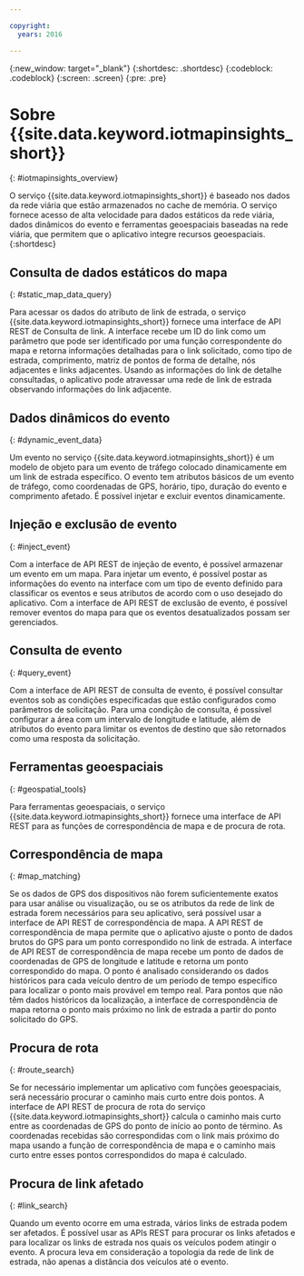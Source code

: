 ```yaml
---

copyright:
  years: 2016

---
```


{:new_window: target="_blank"}
{:shortdesc: .shortdesc}
{:codeblock: .codeblock}
{:screen: .screen}
{:pre: .pre}


# Sobre {{site.data.keyword.iotmapinsights_short}}
{: #iotmapinsights_overview}

O serviço {{site.data.keyword.iotmapinsights_short}} é baseado nos dados da rede viária que estão armazenados no cache de memória. O serviço fornece acesso de alta velocidade para dados estáticos da rede viária, dados dinâmicos do evento e ferramentas geoespaciais baseadas na rede viária, que permitem que o aplicativo integre recursos geoespaciais.
{:shortdesc}

## Consulta de dados estáticos do mapa
{: #static_map_data_query}

Para acessar os dados do atributo de link de estrada, o serviço {{site.data.keyword.iotmapinsights_short}} fornece uma interface de API REST de Consulta de link. A interface recebe um ID do link como um parâmetro que pode ser identificado por uma função correspondente do mapa e retorna informações detalhadas para o link solicitado, como tipo de estrada, comprimento, matriz de pontos de forma de detalhe, nós adjacentes e links adjacentes. Usando as informações do link de detalhe consultadas, o aplicativo pode atravessar uma rede de link de estrada observando informações do link adjacente.

## Dados dinâmicos do evento
{: #dynamic_event_data}

Um evento no serviço {{site.data.keyword.iotmapinsights_short}} é um modelo de objeto para um evento de tráfego colocado dinamicamente em um link de estrada específico. O evento tem atributos básicos de um evento de tráfego, como coordenadas de GPS, horário, tipo, duração do evento e comprimento afetado. É possível injetar e excluir eventos dinamicamente.

## Injeção e exclusão de evento
{: #inject_event}

Com a interface de API REST de injeção de evento, é possível armazenar um evento em um mapa. Para injetar um evento, é possível postar as informações do evento na interface com um tipo de evento definido para classificar os eventos e seus atributos de acordo com o uso desejado do aplicativo. Com a interface de API REST de exclusão de evento, é possível remover eventos do mapa para que os eventos desatualizados possam ser gerenciados.

## Consulta de evento
{: #query_event}

Com a interface de API REST de consulta de evento, é possível consultar eventos sob as condições especificadas que estão configurados como parâmetros de solicitação. Para uma condição de consulta, é possível configurar a área com um intervalo de longitude e latitude, além de atributos do evento para limitar os eventos de destino que são retornados como uma resposta da solicitação.

## Ferramentas geoespaciais
{: #geospatial_tools}

Para ferramentas geoespaciais, o serviço {{site.data.keyword.iotmapinsights_short}} fornece uma interface de API REST para as funções de correspondência de mapa e de procura de rota.

## Correspondência de mapa
{: #map_matching}

Se os dados de GPS dos dispositivos não forem suficientemente exatos para usar análise ou visualização, ou se os atributos da rede de link de estrada forem necessários para seu aplicativo, será possível usar a interface de API REST de correspondência de mapa. A API REST de correspondência de mapa permite que o aplicativo ajuste o ponto de dados brutos do GPS para um ponto correspondido no link de estrada. A interface de API REST de correspondência de mapa recebe um ponto de dados de coordenadas de GPS de longitude e latitude e retorna um ponto correspondido do mapa. O ponto é analisado considerando os dados históricos para cada veículo dentro de um período de tempo específico para localizar o ponto mais provável em tempo real. Para pontos que não têm dados históricos da localização, a interface de correspondência de mapa retorna o ponto mais próximo no link de estrada a partir do ponto solicitado do GPS.

## Procura de rota
{: #route_search}

Se for necessário implementar um aplicativo com funções geoespaciais, será necessário procurar o caminho mais curto entre dois pontos.  A interface de API REST de procura de rota do serviço {{site.data.keyword.iotmapinsights_short}} calcula o caminho mais curto entre as coordenadas de GPS do ponto de início ao ponto de término. As coordenadas recebidas são correspondidas com o link mais próximo do mapa usando a função de correspondência de mapa e o caminho mais curto entre esses pontos correspondidos do mapa é calculado.

## Procura de link afetado
{: #link_search}

Quando um evento ocorre em uma estrada, vários links de estrada podem ser afetados. É possível usar as APIs REST para procurar os links afetados e para localizar os links de estrada nos quais os veículos podem atingir o evento. A procura leva em consideração a topologia da rede de link de estrada, não apenas a distância dos veículos até o evento.

